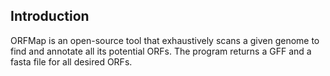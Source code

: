 ## Introduction

ORFMap is an open-source tool that exhaustively scans a given genome to find and
annotate all its potential ORFs. The program returns a GFF and a fasta file for all
desired ORFs.

